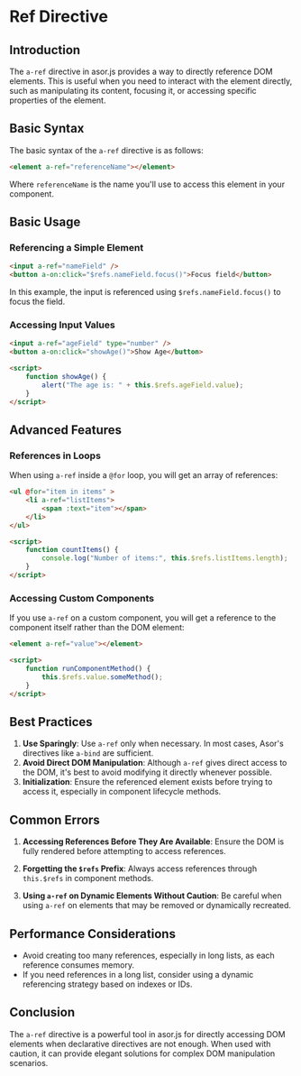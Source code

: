 # Ref Directive

## Introduction

The `a-ref` directive in asor.js provides a way to directly reference DOM elements. This is useful when you need to interact with the element directly, such as manipulating its content, focusing it, or accessing specific properties of the element.

## Basic Syntax

The basic syntax of the `a-ref` directive is as follows:

```html
<element a-ref="referenceName"></element>
```

Where `referenceName` is the name you'll use to access this element in your component.

## Basic Usage

### Referencing a Simple Element

```html
<input a-ref="nameField" />
<button a-on:click="$refs.nameField.focus()">Focus field</button>
```

In this example, the input is referenced using `$refs.nameField.focus()` to focus the field.

### Accessing Input Values

```html
<input a-ref="ageField" type="number" />
<button a-on:click="showAge()">Show Age</button>

<script>
    function showAge() {
        alert("The age is: " + this.$refs.ageField.value);
    }
</script>
```

## Advanced Features

### References in Loops

When using `a-ref` inside a `@for` loop, you will get an array of references:

```html
<ul @for="item in items" >
    <li a-ref="listItems">
        <span :text="item"></span>
    </li>
</ul>

<script>
    function countItems() {
        console.log("Number of items:", this.$refs.listItems.length);
    }
</script>
```

### Accessing Custom Components

If you use `a-ref` on a custom component, you will get a reference to the component itself rather than the DOM element:

```html
<element a-ref="value"></element>

<script>
    function runComponentMethod() {
        this.$refs.value.someMethod();
    }
</script>
```

## Best Practices

1. **Use Sparingly**: Use `a-ref` only when necessary. In most cases, Asor's directives like `a-bind` are sufficient.
2. **Avoid Direct DOM Manipulation**: Although `a-ref` gives direct access to the DOM, it's best to avoid modifying it directly whenever possible.
3. **Initialization**: Ensure the referenced element exists before trying to access it, especially in component lifecycle methods.

## Common Errors

1. **Accessing References Before They Are Available**:
   Ensure the DOM is fully rendered before attempting to access references.

2. **Forgetting the `$refs` Prefix**:
   Always access references through `this.$refs` in component methods.

3. **Using `a-ref` on Dynamic Elements Without Caution**:
   Be careful when using `a-ref` on elements that may be removed or dynamically recreated.

## Performance Considerations

-   Avoid creating too many references, especially in long lists, as each reference consumes memory.
-   If you need references in a long list, consider using a dynamic referencing strategy based on indexes or IDs.

## Conclusion

The `a-ref` directive is a powerful tool in asor.js for directly accessing DOM elements when declarative directives are not enough. When used with caution, it can provide elegant solutions for complex DOM manipulation scenarios.